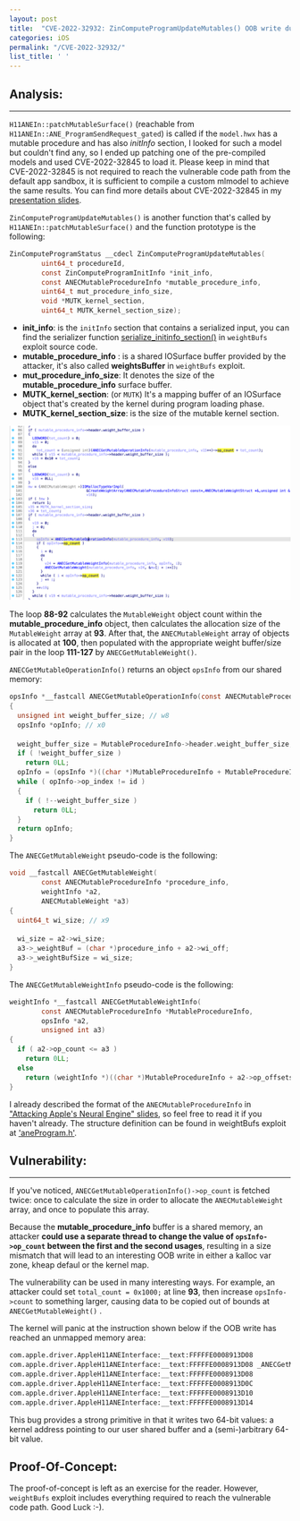 ```yaml
---
layout: post
title:  "CVE-2022-32932: ZinComputeProgramUpdateMutables() OOB write due to double fetch issue"
categories: iOS
permalink: "/CVE-2022-32932/"
list_title: ' '
---
```


## Analysis:

---
`H11ANEIn::patchMutableSurface()` (reachable from `H11ANEIn::ANE_ProgramSendRequest_gated`) is called if the `model.hwx` has a mutable procedure and has also _initInfo_ section, I looked for such a model but couldn't find any, so I ended up patching one of the pre-compiled models and used CVE-2022-32845 to load it. Please keep in mind that CVE-2022-32845 is not required to reach the vulnerable code path from the default app sandbox, it is sufficient to compile a custom mlmodel to achieve the same results.
You can find more details about CVE-2022-32845 in my [presentation slides](https://github.com/0x36/weightBufs/blob/main/attacking_ane_poc2022.pdf).

`ZinComputeProgramUpdateMutables()` is another function that's called by `H11ANEIn::patchMutableSurface()` and the function prototype is the following:
```C
ZinComputeProgramStatus __cdecl ZinComputeProgramUpdateMutables(
        uint64_t procedureId,
        const ZinComputeProgramInitInfo *init_info,
        const ANECMutableProcedureInfo *mutable_procedure_info,
        uint64_t mut_procedure_info_size,
        void *MUTK_kernel_section,
        uint64_t MUTK_kernel_section_size);
```

- **init_info**: is the `initInfo` section that contains a serialized input, you can find the serializer function [serialize_initinfo_section()](https://github.com/0x36/weightBufs/blob/main/exploit/exploit.m#L644) in `weightBufs` exploit source code.
- **mutable_procedure_info** : is a shared IOSurface buffer provided by the attacker, it's also called **weightsBuffer** in `weightBufs` exploit.
- **mut_procedure_info_size**: It denotes the size of the **mutable_procedure_info** surface buffer.
- **MUTK_kernel_section**: (or `MUTK`) It's a mapping buffer of an IOSurface object that's created by the kernel during program loading phase.
- **MUTK_kernel_section_size**:  is the size of the mutable kernel section.



![Untitled](/img/double_fetch/image1.png)

The loop **88-92** calculates the `MutableWeight` object count within the **mutable_procedure_info** object, then calculates the allocation size of the `MutableWeight` array at **93**. 
After that, the `ANECMutableWeight` array of objects is allocated at **100**, then populated with the appropriate weight buffer/size pair in the loop **111-127** by `ANECGetMutableWeight()`.


`ANECGetMutableOperationInfo()` returns an object `opsInfo` from our shared memory: 
```C
opsInfo *__fastcall ANECGetMutableOperationInfo(const ANECMutableProcedureInfo *MutableProcedureInfo, unsigned int id)
{
  unsigned int weight_buffer_size; // w8
  opsInfo *opInfo; // x0

  weight_buffer_size = MutableProcedureInfo->header.weight_buffer_size;
  if ( !weight_buffer_size )
    return 0LL;
  opInfo = (opsInfo *)((char *)MutableProcedureInfo + MutableProcedureInfo->wb_offsets[id]);
  while ( opInfo->op_index != id )
  {
    if ( !--weight_buffer_size )
      return 0LL;
  }
  return opInfo;
}

```

The `ANECGetMutableWeight` pseudo-code is the following:
```C
void __fastcall ANECGetMutableWeight(
        const ANECMutableProcedureInfo *procedure_info,
        weightInfo *a2,
        ANECMutableWeight *a3)
{
  uint64_t wi_size; // x9

  wi_size = a2->wi_size;
  a3->_weightBuf = (char *)procedure_info + a2->wi_off;
  a3->_weightBufSize = wi_size;
}
```


The `ANECGetMutableWeightInfo` pseudo-code is the following:
```C
weightInfo *__fastcall ANECGetMutableWeightInfo(
        const ANECMutableProcedureInfo *MutableProcedureInfo,
        opsInfo *a2,
        unsigned int a3)
{
  if ( a2->op_count <= a3 )
    return 0LL;
  else
    return (weightInfo *)((char *)MutableProcedureInfo + a2->op_offsets[a3]);
}
```
I already described the format of the `ANECMutableProcedureInfo` in ["Attacking Apple's Neural Engine" slides](https://github.com/0x36/weightBufs/blob/main/attacking_ane_poc2022.pdf), so feel free to read it if you haven't already. The structure definition can be found in weightBufs exploit at ['aneProgram.h'](https://github.com/0x36/weightBufs/blob/main/exploit/aneProgram.h#L190).

## Vulnerability:
---

If you've noticed, `ANECGetMutableOperationInfo()->op_count` is fetched twice: once to calculate the size in order to allocate the `ANECMutableWeight` array, and once to populate this array.

Because the **mutable_procedure_info** buffer is a shared memory, an attacker **could use a separate thread to change the value of `opsInfo->op_count` between the first and the second usages**, resulting in a size mismatch that will lead to an interesting OOB write in either a kalloc var zone, kheap defaul or the kernel map.

The vulnerability can be used in many interesting ways. For example, an attacker could set `total_count = 0x1000;` at line **93**, then increase `opsInfo->count` to something larger, causing data to be copied out of bounds at `ANECGetMutableWeight()` .

The kernel will panic at the instruction shown below if the OOB write has reached an unmapped memory area:

```txt
com.apple.driver.AppleH11ANEInterface:__text:FFFFFE0008913D08                 EXPORT _ANECGetMutableWeight
com.apple.driver.AppleH11ANEInterface:__text:FFFFFE0008913D08 _ANECGetMutableWeight                   ; CODE XREF: _ZinComputeProgramUpdateMutables+270↓p
com.apple.driver.AppleH11ANEInterface:__text:FFFFFE0008913D08                 LDP             X8, X9, [X1,#8]
com.apple.driver.AppleH11ANEInterface:__text:FFFFFE0008913D0C                 ADD             X8, X0, X8
com.apple.driver.AppleH11ANEInterface:__text:FFFFFE0008913D10                 STP             X8, X9, [X2] // <---- Kernel panic 
com.apple.driver.AppleH11ANEInterface:__text:FFFFFE0008913D14                 RET
```

This bug provides a strong primitive in that it writes two 64-bit values: a kernel address pointing to our user shared buffer and a (semi-)arbitrary 64-bit value.

## Proof-Of-Concept:
The proof-of-concept is left as an exercise for the reader. However, `weightBufs` exploit includes everything required to reach the vulnerable code path. Good Luck :-).
